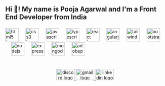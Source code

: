 <div align="center">
  
</div>

###

<h2 align="left">Hi 👋! My name is Pooja Agarwal and I'm a Front End Developer from India</h2>

###

<div align="left">
  <img src="https://cdn.simpleicons.org/html5/E34F26" height="42" alt="html5 logo"  />
  <img width="14" />
  <img src="https://cdn.simpleicons.org/css3/1572B6" height="42" alt="css3 logo"  />
  <img width="14" />
  <img src="https://cdn.simpleicons.org/javascript/F7DF1E" height="42" alt="javascript logo"  />
  <img width="14" />
  <img src="https://cdn.simpleicons.org/typescript/3178C6" height="42" alt="typescript logo"  />
  <img width="14" />
  <img src="https://cdn.simpleicons.org/react/61DAFB" height="42" alt="react logo"  />
  <img width="14" />
  <img src="https://cdn.simpleicons.org/angular/DD0031" height="42" alt="angularjs logo"  />
  <img width="14" />
  <img src="https://cdn.simpleicons.org/tailwindcss/06B6D4" height="42" alt="tailwindcss logo"  />
  <img width="14" />
  <img src="https://cdn.jsdelivr.net/gh/devicons/devicon/icons/bootstrap/bootstrap-original.svg" height="42" alt="bootstrap logo"  />
  <img width="14" />
  <img src="https://cdn.simpleicons.org/nodedotjs/339933" height="42" alt="nodejs logo"  />
  <img width="14" />
  <img src="https://skillicons.dev/icons?i=express" height="42" alt="express logo"  />
  <img width="14" />
  <img src="https://cdn.simpleicons.org/mongodb/47A248" height="42" alt="mongodb logo"  />
  <img width="14" />
  <img src="https://cdn.simpleicons.org/adobephotoshop/31A8FF" height="42" alt="adobephotoshop logo"  />
</div>

###

<br clear="both">

<div align="center">
  <a href="darkphoenix8432" target="_blank">
    <img src="https://raw.githubusercontent.com/maurodesouza/profile-readme-generator/master/src/assets/icons/social/discord/default.svg" width="58" height="35" alt="discord logo"  />
  </a>
  <a href="poojaagarwal367@gmail.com" target="_blank">
    <img src="https://raw.githubusercontent.com/maurodesouza/profile-readme-generator/master/src/assets/icons/social/gmail/default.svg" width="58" height="35" alt="gmail logo"  />
  </a>
  <a href="www.linkedin.com/in/poojaagarwal21" target="_blank">
    <img src="https://raw.githubusercontent.com/maurodesouza/profile-readme-generator/master/src/assets/icons/social/linkedin/default.svg" width="58" height="35" alt="linkedin logo"  />
  </a>
</div>

###
